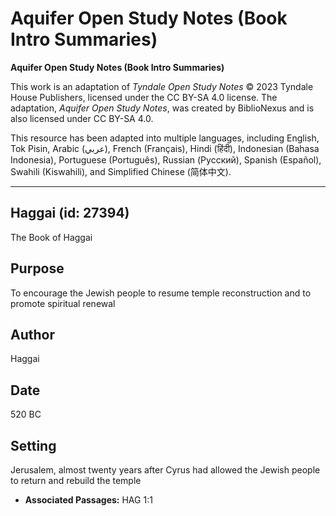 # Aquifer Open Study Notes (Book Intro Summaries)

**Aquifer Open Study Notes (Book Intro Summaries)**

This work is an adaptation of *Tyndale Open Study Notes* © 2023 Tyndale House Publishers, licensed under the CC BY\-SA 4\.0 license. The adaptation, *Aquifer Open Study Notes*, was created by BiblioNexus and is also licensed under CC BY\-SA 4\.0\.

This resource has been adapted into multiple languages, including English, Tok Pisin, Arabic (عربي), French (Français), Hindi (हिंदी), Indonesian (Bahasa Indonesia), Portuguese (Português), Russian (Русский), Spanish (Español), Swahili (Kiswahili), and Simplified Chinese (简体中文).



--------------------------------

## Haggai (id: 27394)

The Book of Haggai

Purpose
-------

To encourage the Jewish people to resume temple reconstruction and to promote spiritual renewal

Author
------

Haggai

Date
----

520 BC

Setting
-------

Jerusalem, almost twenty years after Cyrus had allowed the Jewish people to return and rebuild the temple

* **Associated Passages:** HAG 1:1

